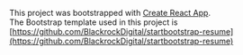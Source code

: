 
This project was bootstrapped with [Create React App](https://github.com/facebook/create-react-app).  
The Bootstrap template used in this project is [https://github.com/BlackrockDigital/startbootstrap-resume](https://github.com/BlackrockDigital/startbootstrap-resume)
